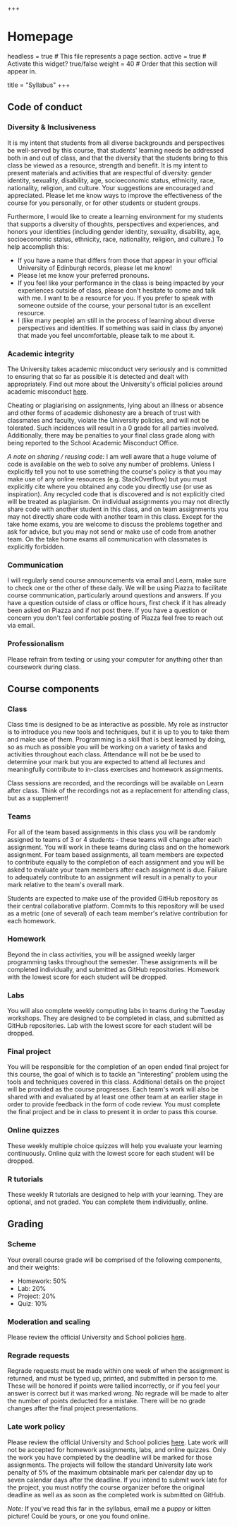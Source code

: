 +++
# Homepage
headless = true  # This file represents a page section.
active = true  # Activate this widget? true/false
weight = 40  # Order that this section will appear in.

title = "Syllabus"
+++

## Code of conduct

### Diversity & Inclusiveness

It is my intent that students from all diverse backgrounds and perspectives be well-served by this course, that students' learning needs be addressed both in and out of class, and that the diversity that the students bring to this class be viewed as a resource, strength and benefit. It is my intent to present materials and activities that are respectful of diversity: gender identity, sexuality, disability, age, socioeconomic status, ethnicity, race, nationality, religion, and culture. Your suggestions are encouraged and appreciated. Please let me know ways to improve the effectiveness of the course for you personally, or for other students or student groups.

Furthermore, I would like to create a learning environment for my students that supports a diversity of thoughts, perspectives and experiences, and honors your identities (including gender identity, sexuality, disability, age, socioeconomic status, ethnicity, race, nationality, religion, and culture.) To help accomplish this:

- If you have a name that differs from those that appear in your official University of Edinburgh records, please let me know!
- Please let me know your preferred pronouns.
- If you feel like your performance in the class is being impacted by your experiences outside of class, please don't hesitate to come and talk with me. I want to be a resource for you. If you prefer to speak with someone outside of the course, your personal tutor is an excellent resource.
- I (like many people) am still in the process of learning about diverse perspectives and identities. If something was said in class (by anyone) that made you feel uncomfortable, please talk to me about it.

### Academic integrity

The University takes academic misconduct very seriously and is committed to ensuring that so far as possible it is detected and dealt with appropriately. Find out more about the University's official policies around academic misconduct [here](https://teaching.maths.ed.ac.uk/main/content-to-be-reused/pgt-and-ug-reusable-content/academic-misconduct).

Cheating or plagiarising on assignments, lying about an illness or absence and other forms of academic dishonesty are a breach of trust with classmates and faculty, violate the University policies, and will not be tolerated. Such incidences will result in a 0 grade for all parties involved. Additionally, there may be penalties to your final class grade along with being reported to the School Academic Misconduct Office.

*A note on sharing / reusing code:* I am well aware that a huge volume of code is available on the web to solve any number of problems. Unless I explicitly tell you not to use something the course's policy is that you may make use of any online resources (e.g. StackOverflow) but you must explicitly cite where you obtained any code you directly use (or use as inspiration). Any recycled code that is discovered and is not explicitly cited will be treated as plagiarism. On individual assignments you may not directly share code with another student in this class, and on team assignments you may not directly share code with another team in this class. Except for the take home exams, you are welcome to discuss the problems together and ask for advice, but you may not send or make use of code from another team. On the take home exams all communication with classmates is explicitly forbidden.

### Communication

I will regularly send course announcements via email and Learn, make sure to check one or the other of these daily. We will be using Piazza to facilitate course communication, particularly around questions and answers. If you have a question outside of class or office hours, first check if it has already been asked on Piazza and if not post there. If you have a question or concern you don't feel confortable posting of Piazza feel free to reach out via email.

### Professionalism

Please refrain from texting or using your computer for anything other than coursework during class.

## Course components

### Class

Class time is designed to be as interactive as possible. My role as instructor is to introduce you new tools and techniques, but it is up to you to take them and make use of them. Programming is a skill that is best learned by doing, so as much as possible you will be working on a variety of tasks and activities throughout each class. Attendance will not be be used to determine your mark but you are expected to attend all lectures and meaningfully contribute to in-class exercises and homework assignments.

Class sessions are recorded, and the recordings will be available on Learn after class. Think of the recordings not as a replacement for attending class, but as a supplement!

### Teams 

For all of the team based assignments in this class you will be randomly assigned to teams of 3 or 4 students - these teams will change after each assignment. You will work in these teams during class and on the homework assignment. For team based assignments, all team members are expected to contribute equally to the completion of each assignment and you will be asked to evaluate your team members after each assignment is due. Failure to adequately contribute to an assignment will result in a penalty to your mark relative to the team's overall mark.

Students are expected to make use of the provided GitHub repository as their central collaborative platform. Commits to this repository will be used as a metric (one of several) of each team member's relative contribution for each homework.

### Homework

Beyond the in class activities, you will be assigned weekly larger programming tasks throughout the semester. These assignments will be completed individually, and submitted as GitHub repositories. Homework with the lowest score for each student will be dropped.

### Labs

You will also complete weekly computing labs in teams during the Tuesday workshops. They are designed to be completed in class, and submitted as GitHub repositories. Lab with the lowest score for each student will be dropped.

### Final project

You will be responsible for the completion of an open ended final project for this course, the goal of which is to tackle an "interesting" problem using the tools and techniques covered in this class. Additional details on the project will be provided as the course progresses. Each team's work will also be shared with and evaluated by at least one other team at an earlier stage in order to provide feedback in the form of code review. You must complete the final project and be in class to present it in order to pass this course.

### Online quizzes

These weekly multiple choice quizzes will help you evaluate your learning continuously. Online quiz with the lowest score for each student will be dropped.

### R tutorials

These weekly R tutorials are designed to help with your learning. They are optional, and not graded. You can complete them individually, online.

## Grading

### Scheme

Your overall course grade will be comprised of the following components, and their weights:

- Homework: 50%
- Lab: 20%
- Project: 20%
- Quiz: 10%

### Moderation and scaling

Please review the official University and School policies  [here](https://teaching.maths.ed.ac.uk/main/undergraduate/studies/assessment/rules).

### Regrade requests 

Regrade requests must be made within one week of when the assignment is returned, and must be typed up, printed, and submitted in person to me. These will be honored if points were tallied incorrectly, or if you feel your answer is correct but it was marked wrong. No regrade will be made to alter the number of points deducted for a mistake. There will be no grade changes after the final project presentations.

### Late work policy

Please review the official University and School policies  [here](https://teaching.maths.ed.ac.uk/main/content-to-be-reused/pgt-and-ug-reusable-content/extensions). Late work will not be accepted for homework assignments, labs, and online quizzes. Only the work you have completed by the deadline will be marked for those assignments. The projects will follow the standard University late work penalty of 5% of the maximum obtainable mark per calendar day up to seven calendar days after the deadline. If you intend to submit work late for the project, you must notify the course organizer before the original deadline as well as as soon as the completed work is submitted on GitHub.

*Note:* If you've read this far in the syllabus, email me a puppy or kitten picture! Could be yours, or one you found online.